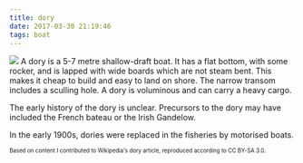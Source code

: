 ```yaml
---
title: dory
date: 2017-03-30 21:19:46
tags: boat
---
```

![](/images/dory.jpg)
A dory is a 5-7 metre shallow-draft boat. It has a flat bottom, with some rocker, and is lapped with wide boards which are not steam bent. This makes it cheap to build and easy to land on shore. The narrow transom includes a sculling hole. A dory is voluminous and can carry a heavy cargo.

The early history of the dory is unclear. Precursors to the dory may have included the French bateau or the Irish Gandelow.

In the early 1900s, dories were replaced in the fisheries by motorised boats.

<sub><sup>Based on content I contributed to Wikipedia's dory article, reproduced according to CC BY-SA 3.0.</sup></sub>